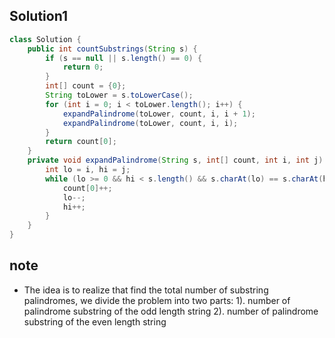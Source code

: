 ## Solution1
``` java
class Solution {
    public int countSubstrings(String s) {
        if (s == null || s.length() == 0) {
            return 0;
        }
        int[] count = {0};
        String toLower = s.toLowerCase();
        for (int i = 0; i < toLower.length(); i++) {
            expandPalindrome(toLower, count, i, i + 1);  
            expandPalindrome(toLower, count, i, i);  
        }
        return count[0];
    }
    private void expandPalindrome(String s, int[] count, int i, int j) {
        int lo = i, hi = j;
        while (lo >= 0 && hi < s.length() && s.charAt(lo) == s.charAt(hi)) {
            count[0]++;
            lo--;
            hi++;
        }
    }
}
```

## note
* The idea is to realize that find the total number of substring palindromes, we divide the problem into two parts:
1). number of palindrome substring of the odd length string
2). number of palindrome substring of the even length string 
